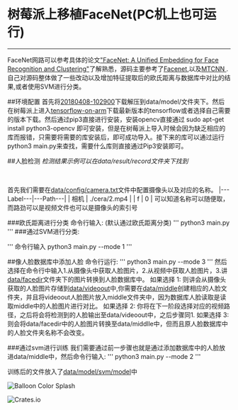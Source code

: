 # 树莓派上移植FaceNet(PC机上也可运行)

--------------------
FaceNet网路可以参考具体的论文["FaceNet: A Unified Embedding for Face Recognition and Clustering"](http://arxiv.org/abs/1503.03832)了解熟悉，源码主要参考了[Facenet](https://github.com/davidsandberg/facenet),以及[MTCNN
](https://github.com/davidsandberg/facenet/tree/master/src/align).自己对源码整体做了一些改动以及增加特征提取后的欧氏距离与数据库中对比的结果,或者使用SVM进行分类。


##环境配置
首先将[20180408-102900](https://drive.google.com/open?id=1R77HmFADxe87GmoLwzfgMu_HY0IhcyBz)下载解压到data/model/文件夹下。然后在树莓派上进入[tensorflow-on-arm](https://github.com/lhelontra/tensorflow-on-arm/releases)下载最新版本的tensorflow或者选择自己需要的版本下载。然后通过pip3直接进行安装，安装opencv直接通过 sudo apt-get install python3-opencv 即可安装，但是在树莓派上导入时候会因为缺乏相应的库而报错，只需要将需要的库安装后，即可成功导入。接下来的库可以通过运行python3 main.py来查找，需要什么库则直接通过Pip3安装即可。

##人脸检测
*检测结果示例可以在data/result/record文件夹下找到*

<br>

首先我们需要在[data/config/camera.txt](https://github.com/wangrui1996/facerecognitionRaspberry/blob/master/data/config/camera.txt)文件中配置摄像头以及对应的名称。
|---Label---|---Path---|
| 相机   |   ./cera/2.mp4 |
|   f   |    0   |
可以知道名称可以随便取，而路劲可以是视频文件也可以是摄像头的索引号

###欧氏距离进行分类
命令行输入:  (默认通过欧氏距离分类)
'''
python3 main.py 
'''
###通过SVM进行分类:

'''
命令行输入 python3 main.py --mode 1 
'''

##像人脸数据库中添加人脸
命令行运行:
'''
python3 main.py --mode 3
'''
然后选择在命令行中输入1.从摄像头中获取人脸图片，2.从视频中获取人脸图片，3.讲[data/facedir](https://github.com/wangrui1996/facerecognitionRaspberry/blob/master/data/facedir)文件夹下的图片转换到人脸数据库中。
如果选择 1:
则讲会从摄像头获取的人脸图片存储到[data/videoout](https://github.com/wangrui1996/facerecognitionRaspberry/blob/master/data/videoout)中,你需要在[data/middle](https://github.com/wangrui1996/facerecognitionRaspberry/blob/master/data/middle)创建相应的人脸文件夹，并且将videoout人脸图片放入middle文件夹中，因为数据库人脸读取是读取middle中的人脸图片进行对比。
如果选择 2:
你将在下一阶段选择对应的视频路径，之后将会将检测到的人脸输出至data/videoout中，之后步骤同1.
如果选择 3:
则会将data/facedir中的人脸图片转换至data/middlle中，但而且原人脸数据库中的人脸文件夹名称不会改变。

###通过svm进行训练
我们需要通过前一步骤也就是通过添加数据库中的人脸放进data/middle中，然后命令行输入:
'''
python3 main.py --mode 2
'''

训练后的文件放入了[data/model/svm/model](https://github.com/wangrui1996/facerecognitionRaspberry/blob/master/data/model/svm/model)中

![Balloon Color Splash](data/result/record/f.gif)

![Crates.io](https://img.shields.io/crates/l/rustc-serialize.svg)
